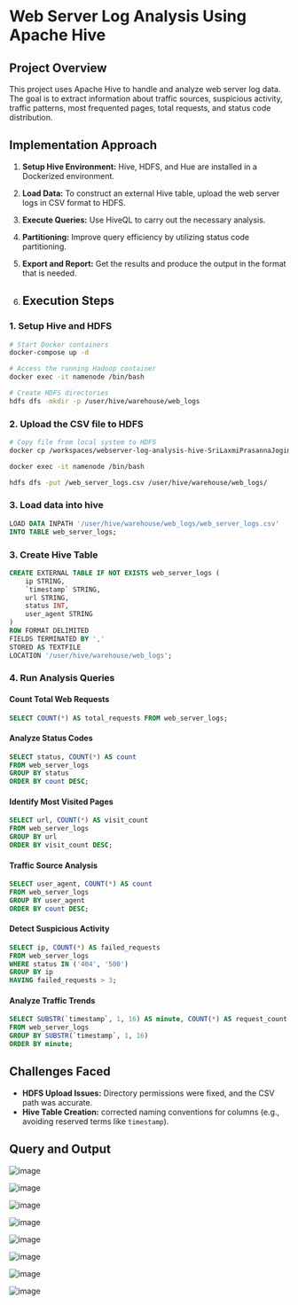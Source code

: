 # Web Server Log Analysis Using Apache Hive

## Project Overview

This project uses Apache Hive to handle and analyze web server log data. The goal is to extract information about traffic sources, suspicious activity, traffic patterns, most frequented pages, total requests, and status code distribution.

## Implementation Approach

1. **Setup Hive Environment:** Hive, HDFS, and Hue are installed in a Dockerized environment.
2. **Load Data:** To construct an external Hive table, upload the web server logs in CSV format to HDFS.
3. **Execute Queries:** Use HiveQL to carry out the necessary analysis.
4. **Partitioning:** Improve query efficiency by utilizing status code partitioning.
5. **Export and Report:** Get the results and produce the output in the format that is needed.

6. ## Execution Steps
### 1. Setup Hive and HDFS
```sh
# Start Docker containers
docker-compose up -d

# Access the running Hadoop container
docker exec -it namenode /bin/bash

# Create HDFS directories
hdfs dfs -mkdir -p /user/hive/warehouse/web_logs
```

### 2. Upload the CSV file to HDFS
```sh
# Copy file from local system to HDFS
docker cp /workspaces/webserver-log-analysis-hive-SriLaxmiPrasannaJoginipelli/web_server_logs.csv namenode:/web_server_logs.csv

docker exec -it namenode /bin/bash

hdfs dfs -put /web_server_logs.csv /user/hive/warehouse/web_logs/

```

### 3. Load data into hive

```sql
LOAD DATA INPATH '/user/hive/warehouse/web_logs/web_server_logs.csv' 
INTO TABLE web_server_logs;
```

### 3. Create Hive Table
```sql
CREATE EXTERNAL TABLE IF NOT EXISTS web_server_logs (
    ip STRING,
    `timestamp` STRING,
    url STRING,
    status INT,
    user_agent STRING
)
ROW FORMAT DELIMITED
FIELDS TERMINATED BY ','
STORED AS TEXTFILE
LOCATION '/user/hive/warehouse/web_logs';
```

### 4. Run Analysis Queries
#### Count Total Web Requests
```sql
SELECT COUNT(*) AS total_requests FROM web_server_logs;
```

#### Analyze Status Codes
```sql
SELECT status, COUNT(*) AS count 
FROM web_server_logs 
GROUP BY status 
ORDER BY count DESC;
```

#### Identify Most Visited Pages
```sql
SELECT url, COUNT(*) AS visit_count 
FROM web_server_logs 
GROUP BY url 
ORDER BY visit_count DESC;
```

#### Traffic Source Analysis
```sql
SELECT user_agent, COUNT(*) AS count 
FROM web_server_logs 
GROUP BY user_agent 
ORDER BY count DESC;
```

#### Detect Suspicious Activity
```sql
SELECT ip, COUNT(*) AS failed_requests 
FROM web_server_logs 
WHERE status IN ('404', '500') 
GROUP BY ip 
HAVING failed_requests > 3;
```

#### Analyze Traffic Trends
```sql
SELECT SUBSTR(`timestamp`, 1, 16) AS minute, COUNT(*) AS request_count 
FROM web_server_logs 
GROUP BY SUBSTR(`timestamp`, 1, 16) 
ORDER BY minute;
```

## Challenges Faced

- **HDFS Upload Issues:** Directory permissions were fixed, and the CSV path was accurate.
- **Hive Table Creation:** corrected naming conventions for columns (e.g., avoiding reserved terms like `timestamp`).

## Query and Output

![image](https://github.com/user-attachments/assets/fbccabff-ee19-422d-8952-9ef5a81200da)

![image](https://github.com/user-attachments/assets/377510d8-d42f-401e-b70e-0967a4751b57)


![image](https://github.com/user-attachments/assets/784eb773-85b8-4621-87d4-9902f2b65e73)


![image](https://github.com/user-attachments/assets/1e5e232a-b7ea-4bef-a95b-af37a377bdf7)


![image](https://github.com/user-attachments/assets/d56f7fda-47c1-4f42-ba84-970ea4865719)


![image](https://github.com/user-attachments/assets/8cf19f90-cdce-416b-8816-3237f9f9cb6e)


![image](https://github.com/user-attachments/assets/bf250e77-3405-49b0-a2b8-b6eb45d12180)


![image](https://github.com/user-attachments/assets/a00fabd5-5891-43bf-a4d5-a166df19128b)














